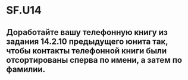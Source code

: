 # SF.U14
## Доработайте вашу телефонную книгу из задания 14.2.10 предыдущего юнита так, чтобы контакты телефонной книги были отсортированы сперва по имени, а затем по фамилии.
